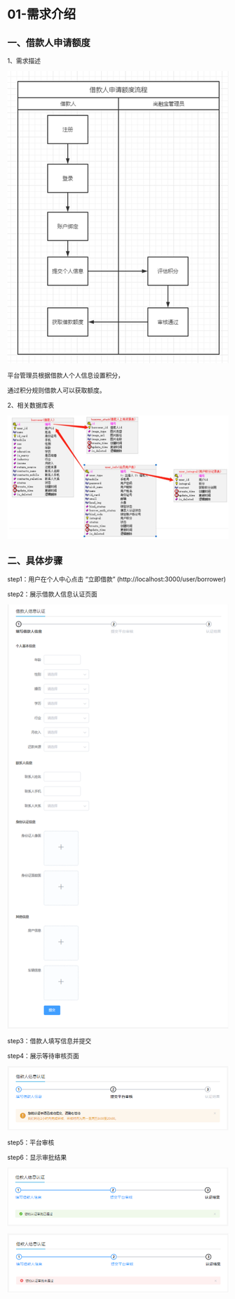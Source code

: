 # 01-需求介绍

## 一、借款人申请额度

1、需求描述

![images](./images/cacc00d8-18b1-49ff-901f-08c4dcab6013.png)

平台管理员根据借款人个人信息设置积分，

通过积分规则借款人可以获取额度。

2、相关数据库表

![images](./images/1240d56e-56b0-428e-ab7a-aac3a4b5b9dd.jpg)

## 二、具体步骤

step1：用户在个人中心点击 “立即借款” (http://localhost:3000/user/borrower)

step2：展示借款人信息认证页面

![images](./images/312a5449-0ab1-4551-92b6-140ce6228144.png)

step3：借款人填写信息并提交

step4：展示等待审核页面

![images](./images/54e6b596-91c2-493e-8698-842c98585a55.png)

step5：平台审核

step6：显示审批结果

![images](./images/cda706b4-251d-4e18-90b4-78fc58b6f65e.png)

![images](./images/804e1529-3a85-40ce-a554-771e874eb4de.png)
